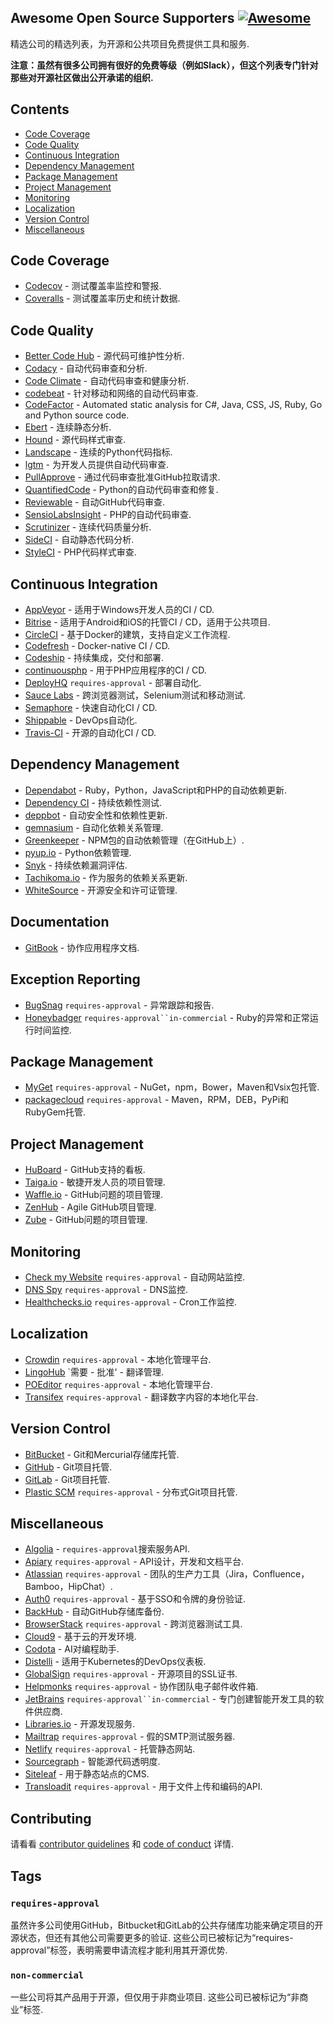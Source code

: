 ## Awesome Open Source Supporters [![Awesome](https://cdn.rawgit.com/sindresorhus/awesome/d7305f38d29fed78fa85652e3a63e154dd8e8829/media/badge.svg)](https://github.com/sindresorhus/awesome)

精选公司的精选列表，为开源和公共项目免费提供工具和服务.

**注意：虽然有很多公司拥有很好的免费等级（例如Slack），但这个列表专门针对那些对开源社区做出公开承诺的组织.**

## Contents

- [Code Coverage](#code-coverage)
- [Code Quality](#code-quality)
- [Continuous Integration](#continuous-integration)
- [Dependency Management](#dependency-management)
- [Package Management](#package-management)
- [Project Management](#project-management)
- [Monitoring](#monitoring)
- [Localization](#localization)
- [Version Control](#version-control)
- [Miscellaneous](#miscellaneous)

## Code Coverage

- [Codecov](https://codecov.io/) - 测试覆盖率监控和警报.
- [Coveralls](https://coveralls.io/) - 测试覆盖率历史和统计数据.

## Code Quality

- [Better Code Hub](https://bettercodehub.com/) - 源代码可维护性分析.
- [Codacy](https://www.codacy.com/) - 自动代码审查和分析.
- [Code Climate](https://codeclimate.com/) - 自动代码审查和健康分析.
- [codebeat](https://codebeat.co/) - 针对移动和网络的自动代码审查.
- [CodeFactor](https://www.codefactor.io/) - Automated static analysis for C#, Java, CSS, JS, Ruby, Go and Python source code.
- [Ebert](https://ebertapp.io/) - 连续静态分析.
- [Hound](https://houndci.com/) - 源代码样式审查.
- [Landscape](https://landscape.io/) - 连续的P​​ython代码指标.
- [lgtm](https://lgtm.com/) - 为开发人员提供自动代码审查.
- [PullApprove](https://about.pullapprove.com/) - 通过代码审查批准GitHub拉取请求.
- [QuantifiedCode](https://www.quantifiedcode.com/) -  Python的自动代码审查和修复.
- [Reviewable](https://reviewable.io/) - 自动GitHub代码审查.
- [SensioLabsInsight](https://insight.sensiolabs.com/) -  PHP的自动代码审查.
- [Scrutinizer](https://scrutinizer-ci.com/) - 连续代码质量分析.
- [SideCI](https://sideci.com/) - 自动静态代码分析.
- [StyleCI](https://styleci.io/) -  PHP代码样式审查.

## Continuous Integration

- [AppVeyor](https://www.appveyor.com/) - 适用于Windows开发人员的CI / CD.
- [Bitrise](https://www.bitrise.io/) - 适用于Android和iOS的托管CI / CD，适用于公共项目.
- [CircleCI](https://circleci.com/) - 基于Docker的建筑，支持自定义工作流程.
- [Codefresh](https://codefresh.io/) -  Docker-native CI / CD.
- [Codeship](https://codeship.com/) - 持续集成，交付和部署.
- [continuousphp](https://continuousphp.com/) - 用于PHP应用程序的CI / CD.
- [DeployHQ](https://www.deployhq.com/) `requires-approval`  - 部署自动化.
- [Sauce Labs](https://saucelabs.com/) - 跨浏览器测试，Selenium测试和移动测试.
- [Semaphore](https://semaphoreci.com/) - 快速自动化CI / CD.
- [Shippable](https://www.shippable.com/) -  DevOps自动化.
- [Travis-CI](https://travis-ci.org/) - 开源的自动化CI / CD.

## Dependency Management

- [Dependabot](https://dependabot.com/) -  Ruby，Python，JavaScript和PHP的自动依赖更新.
- [Dependency CI](https://dependencyci.com/) - 持续依赖性测试.
- [deppbot](https://www.deppbot.com/) - 自动安全性和依赖性更新.
- [gemnasium](https://gemnasium.com/) - 自动化依赖关系管理.
- [Greenkeeper](https://greenkeeper.io/) -  NPM包的自动依赖管理（在GitHub上）.
- [pyup.io](https://pyup.io/) -  Python依赖管理.
- [Snyk](https://snyk.io/) - 持续依赖漏洞评估.
- [Tachikoma.io](http://tachikoma.io/) - 作为服务的依赖关系更新.
- [WhiteSource](https://www.whitesourcesoftware.com/) - 开源安全和许可证管理.

## Documentation
- [GitBook](https://www.gitbook.com/) - 协作应用程序文档.

## Exception Reporting

- [BugSnag](https://www.bugsnag.com/) `requires-approval`  - 异常跟踪和报告.
- [Honeybadger](https://www.honeybadger.io) `requires-approval``in-commercial`  -  Ruby的异常和正常运行时间监控.

## Package Management

- [MyGet](https://myget.org/) `requires-approval`  -  NuGet，npm，Bower，Maven和Vsix包托管.
- [packagecloud](https://packagecloud.io/pricing) `requires-approval`  -  Maven，RPM，DEB，PyPi和RubyGem托管.

## Project Management

- [HuBoard](https://huboard.com/) -  GitHub支持的看板.
- [Taiga.io](https://taiga.io/) - 敏捷开发人员的项目管理.
- [Waffle.io](https://waffle.io/) -  GitHub问题的项目管理.
- [ZenHub](https://www.zenhub.com/) -  Agile GitHub项目管理.
- [Zube](https://zube.io/) -  GitHub问题的项目管理.

## Monitoring

- [Check my Website](https://checkmy.ws/) `requires-approval`  - 自动网站监控.
- [DNS Spy](https://dnsspy.io/) `requires-approval`  -  DNS监控.
- [Healthchecks.io](https://healthchecks.io/) `requires-approval`  -  Cron工作监控.

## Localization

- [Crowdin](https://crowdin.com/) `requires-approval`  - 本地化管理平台.
- [LingoHub](https://lingohub.com/) `需要 - 批准&#39; - 翻译管理.
- [POEditor](https://poeditor.com/) `requires-approval`  - 本地化管理平台.
- [Transifex](https://www.transifex.com/) `requires-approval`  - 翻译数字内容的本地化平台.

## Version Control

- [BitBucket](https://bitbucket.org/) -  Git和Mercurial存储库托管.
- [GitHub](https://github.com/) -  Git项目托管.
- [GitLab](https://about.gitlab.com/) -  Git项目托管.
- [Plastic SCM](https://www.plasticscm.com/) `requires-approval`  - 分布式Git项目托管.

## Miscellaneous

- [Algolia](https://www.algolia.com) - `requires-approval`搜索服务API.
- [Apiary](https://apiary.io/) `requires-approval`  -  API设计，开发和文档平台.
- [Atlassian](https://www.atlassian.com/software/views/open-source-license-request) `requires-approval`  - 团队的生产力工具（Jira，Confluence，Bamboo，HipChat）.
- [Auth0](https://auth0.com/) `requires-approval`  - 基于SSO和令牌的身份验证.
- [BackHub](https://backhub.co/) - 自动GitHub存储库备份.
- [BrowserStack](https://www.browserstack.com/) `requires-approval`  - 跨浏览器测试工具.
- [Cloud9](https://c9.io/) - 基于云的开发环境.
- [Codota](https://www.codota.com/) -  AI对编程助手.
- [Distelli](https://www.distelli.com/) - 适用于Kubernetes的DevOps仪表板.
- [GlobalSign](https://www.globalsign.com/en/ssl/ssl-open-source/) `requires-approval`  - 开源项目的SSL证书.
- [Helpmonks](https://helpmonks.com/) `requires-approval`  - 协作团队电子邮件收件箱.
- [JetBrains](https://www.jetbrains.com/buy/opensource/) `requires-approval``in-commercial`  - 专门创建智能开发工具的软件供应商.
- [Libraries.io](https://libraries.io/) - 开源发现服务.
- [Mailtrap](https://mailtrap.io/) `requires-approval`  - 假的SMTP测试服务器.
- [Netlify](https://www.netlify.com) `requires-approval`  - 托管静态网站.
- [Sourcegraph](https://sourcegraph.com/) - 智能源代码透明度.
- [Siteleaf](https://www.siteleaf.com/) - 用于静态站点的CMS.
- [Transloadit](https://transloadit.com/) `requires-approval`  - 用于文件上传和编码的API.

## Contributing

请看看 [contributor guidelines](https://github.com/zachflower/awesome-open-source-supporters/blob/master/.github/CONTRIBUTING.md) 和 [code of conduct](https://github.com/zachflower/awesome-open-source-supporters/blob/master/.github/CODE-OF-CONDUCT.md) 详情.

## Tags

### `requires-approval`

 虽然许多公司使用GitHub，Bitbucket和GitLab的公共存储库功能来确定项目的开源状态，但还有其他公司需要更多的验证.  这些公司已被标记为“requires-approval”标签，表明需要申请流程才能利用其开源优势.

### `non-commercial`

 一些公司将其产品用于开源，但仅用于非商业项目.  这些公司已被标记为“非商业”标签.

